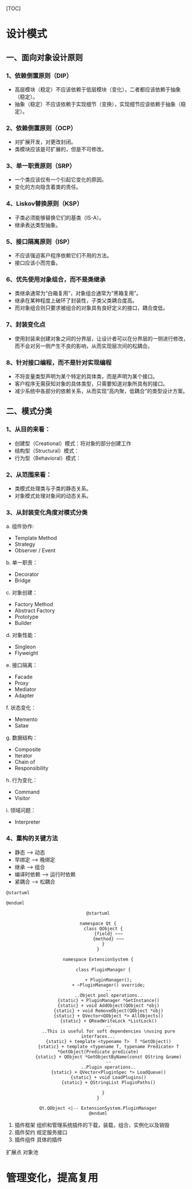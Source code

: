 [TOC]
# 设计模式
## 一、面向对象设计原则

### 1、依赖倒置原则（DIP）
* 高层模块（稳定）不应该依赖于低层模块（变化），二者都应该依赖于抽象（稳定）。
* 抽象（稳定）不应该依赖于实现细节（变换），实现细节应该依赖于抽象（稳定）。

### 2、依赖倒置原则（OCP）
* 对扩展开发，对更改封闭。
* 类模块应该是可扩展的，但是不可修改。
 
### 3、单一职责原则（SRP）
* 一个类应该仅有一个引起它变化的原因。
* 变化的方向隐含着类的责任。

### 4、Liskov替换原则（KSP）
* 子类必须能够替换它们的基类（IS-A）。
* 继承表达类型抽象。

### 5、接口隔离原则（ISP）
* 不应该强迫客户程序依赖它们不用的方法。
* 接口应该小而完备。

### 6、优先使用对象组合，而不是类继承
* 类继承通常为“白箱复用”，对象组合通常为“黑箱复用”。
* 继承在某种程度上破环了封装性，子类父类耦合度高。
* 而对象组合则只要求被组合的对象具有良好定义的接口，耦合度低。

### 7、封装变化点
* 使用封装来创建对象之间的分界层，让设计者可以在分界层的一侧进行修改，而不会对另一侧产生不良的影响，从而实现层次间的松耦合。

### 8、针对接口编程，而不是针对实现编程
* 不将变量类型声明为某个特定的具体类，而是声明为某个接口。
* 客户程序无需获知对象的具体类型，只需要知道对象所具有的接口。
* 减少系统中各部分的依赖关系，从而实现“高内聚，低耦合”的类型设计方案。

## 二、模式分类

### 1、从目的来看：
* 创建型（Creational）模式：将对象的部分创建工作
* 结构型（Structural）模式：
* 行为型（Behavioral）模式：

### 2、从范围来看：
* 类模式处理类与子类的静态关系。
* 对象模式处理对象间的动态关系。

### 3、从封装变化角度对模式分类
a. 组件协作:
* Template Method
* Strategy
* Observer / Event

b. 单一职责：
* Decorator
* Bridge

c. 对象创建：
* Factory Method
* Abstract Factory
* Prototype
* Builder

d. 对象性能：
* Singleon
* Flyweight

e. 接口隔离：
* Facade
* Proxy
* Mediator
* Adapter

f. 状态变化：
* Memento
* Satae

g. 数据结构：
* Composite
* Iterator
* Chain of
* Responsibility

h. 行为变化：
* Command
* Visitor

i. 领域问题：
* Interpreter

### 4、重构的关键方法
* 静态 --> 动态
* 早绑定 --> 晚绑定
* 继承 --> 组合
* 编译时依赖 --> 运行时依赖
* 紧耦合 --> 松耦合


```plantumlcode
@startuml

@enduml
```
<center>

```plantuml
@startuml

namespace Qt {
    class QObject {
        {field} ~~~
        {method} ~~~
    }
}

namespace ExtensionSystem {
    
    class PluginManager {
        
        + PluginManager();
        + ~PluginManager() override;
        --
        ..Object pool operations..
        {static} + PluginManager *GetInstance()
        {static} + void AddObject(QObject *obj)
        {static} + void RemoveObject(QObject *obj)
        {static} + QVector<QObject *> AllObjects()
        {static} + QReadWriteLock *ListLock()
        --
        ..This is useful for soft dependencies \nusing pure interfaces...
        {static} + template <typename T>  T *GetObject()
        {static} + template <typename T, typename Predicate> T *GetObject(Predicate predicate)
        {static} + QObject *GetObjectByName(const QString &name)
        --
        ..Plugin operations..
        {static} + QVector<PluginSpec *> LoadQueue()
        {static} + void LoadPlugins()
        {static} + QStringList PluginPaths()

    }
}

Qt.QObject <|-- ExtensionSystem.PluginManager
@enduml

```
</center>

1. 插件框架 组织和管理系统插件的下载，装载，组合，实例化以及销毁
2. 插件契约 规定服务接口
3. 插件组件 具体的插件


扩展点
对象池

# 管理变化，提高复用
